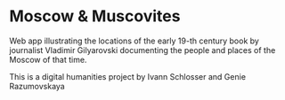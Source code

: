 # Moscow & Muscovites


Web app illustrating the locations of the early 19-th century book by journalist Vladimir Gilyarovski documenting the people and places of the Moscow of that time. 


This is a digital humanities project by Ivann Schlosser and Genie Razumovskaya